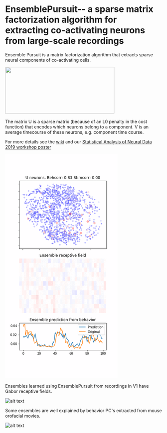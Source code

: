 # EnsemblePursuit-- a sparse matrix factorization algorithm for extracting co-activating neurons from large-scale recordings

Ensemble Pursuit is a matrix factorization algorithm that extracts sparse neural components of co-activating cells. 

<img src="https://github.com/mariakesa/EnsemblePursuit/blob/master/Figures/fig11.png" height="150" width="350">

The matrix U is a sparse matrix (because of an L0 penalty in the cost function) that encodes which neurons belong to a component. V is an average timecourse of these neurons, e.g. component time course.

For more details see the  [wiki](https://github.com/mariakesa/EnsemblePursuit/wiki) and our [Statistical Analysis of Neural Data 2019 workshop poster](https://github.com/mariakesa/EnsemblePursuit/blob/master/SAND9Poster/kesa.pptx%20(1).pdf)

![Alt Text](https://github.com/MouseLand/EnsemblePursuit/blob/master/Figures/my_gif.gif)

Ensembles learned using EnsemblePursuit from recordings in V1 have Gabor receptive fields. 

![alt text](https://github.com/mariakesa/EnsemblePursuit/blob/master/Figures/ep_rec_fields.png)

Some ensembles are well explained by behavior PC's extracted from mouse orofacial movies.

![alt text](https://github.com/mariakesa/EnsemblePursuit/blob/master/Figures/Behavior.png)


